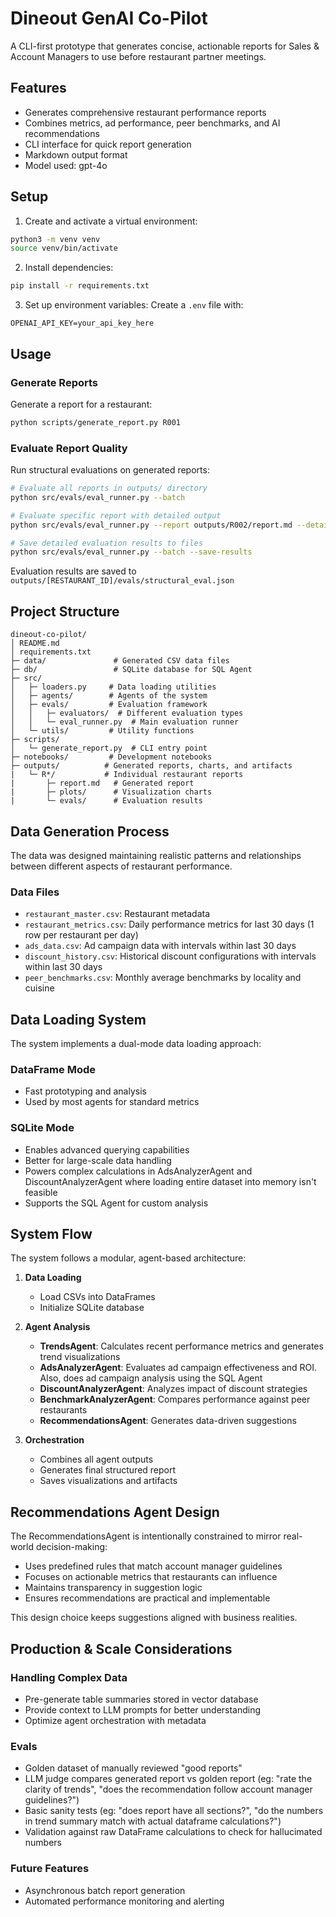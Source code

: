 # Dineout GenAI Co-Pilot

A CLI-first prototype that generates concise, actionable reports for Sales & Account Managers to use before restaurant partner meetings.

## Features

- Generates comprehensive restaurant performance reports
- Combines metrics, ad performance, peer benchmarks, and AI recommendations
- CLI interface for quick report generation
- Markdown output format
- Model used: gpt-4o

## Setup

1. Create and activate a virtual environment:
```bash
python3 -m venv venv
source venv/bin/activate
```

2. Install dependencies:
```bash
pip install -r requirements.txt
```

3. Set up environment variables:
Create a `.env` file with:
```
OPENAI_API_KEY=your_api_key_here
```

## Usage

### Generate Reports
Generate a report for a restaurant:
```bash
python scripts/generate_report.py R001
```

### Evaluate Report Quality
Run structural evaluations on generated reports:

```bash
# Evaluate all reports in outputs/ directory
python src/evals/eval_runner.py --batch

# Evaluate specific report with detailed output
python src/evals/eval_runner.py --report outputs/R002/report.md --detailed

# Save detailed evaluation results to files
python src/evals/eval_runner.py --batch --save-results
```

Evaluation results are saved to `outputs/[RESTAURANT_ID]/evals/structural_eval.json`

## Project Structure

```
dineout-co-pilot/
│ README.md
│ requirements.txt
├─ data/               # Generated CSV data files
├─ db/                 # SQLite database for SQL Agent
├─ src/
│   ├─ loaders.py     # Data loading utilities
│   ├─ agents/        # Agents of the system
│   ├─ evals/         # Evaluation framework
│   │   ├─ evaluators/  # Different evaluation types
│   │   └─ eval_runner.py  # Main evaluation runner
│   └─ utils/         # Utility functions
├─ scripts/
│   └─ generate_report.py  # CLI entry point
├─ notebooks/         # Development notebooks
├─ outputs/          # Generated reports, charts, and artifacts
|   └─ R*/           # Individual restaurant reports
|       ├─ report.md   # Generated report
|       ├─ plots/      # Visualization charts
|       └─ evals/      # Evaluation results
```

## Data Generation Process

The data was designed maintaining realistic patterns and relationships between different aspects of restaurant performance.


### Data Files
- `restaurant_master.csv`: Restaurant metadata
- `restaurant_metrics.csv`: Daily performance metrics for last 30 days (1 row per restaurant per day)
- `ads_data.csv`: Ad campaign data with intervals within last 30 days
- `discount_history.csv`: Historical discount configurations with intervals within last 30 days
- `peer_benchmarks.csv`: Monthly average benchmarks by locality and cuisine


## Data Loading System

The system implements a dual-mode data loading approach:

### DataFrame Mode
- Fast prototyping and analysis
- Used by most agents for standard metrics

### SQLite Mode
- Enables advanced querying capabilities
- Better for large-scale data handling
- Powers complex calculations in AdsAnalyzerAgent and DiscountAnalyzerAgent where loading entire dataset into memory isn't feasible
- Supports the SQL Agent for custom analysis

## System Flow

The system follows a modular, agent-based architecture:

1. **Data Loading**
   - Load CSVs into DataFrames
   - Initialize SQLite database

2. **Agent Analysis**
   - **TrendsAgent**: Calculates recent performance metrics and generates trend visualizations
   - **AdsAnalyzerAgent**: Evaluates ad campaign effectiveness and ROI. Also, does ad campaign analysis using the SQL Agent
   - **DiscountAnalyzerAgent**: Analyzes impact of discount strategies
   - **BenchmarkAnalyzerAgent**: Compares performance against peer restaurants
   - **RecommendationsAgent**: Generates data-driven suggestions

3. **Orchestration**
   - Combines all agent outputs
   - Generates final structured report
   - Saves visualizations and artifacts

## Recommendations Agent Design

The RecommendationsAgent is intentionally constrained to mirror real-world decision-making:

- Uses predefined rules that match account manager guidelines
- Focuses on actionable metrics that restaurants can influence
- Maintains transparency in suggestion logic
- Ensures recommendations are practical and implementable

This design choice keeps suggestions aligned with business realities.

## Production & Scale Considerations

### Handling Complex Data
- Pre-generate table summaries stored in vector database
- Provide context to LLM prompts for better understanding
- Optimize agent orchestration with metadata

### Evals
- Golden dataset of manually reviewed "good reports"
- LLM judge compares generated report vs golden report (eg: "rate the clarity of trends", "does the recommendation follow account manager guidelines?")
- Basic sanity tests (eg: "does report have all sections?", "do the numbers in trend summary match with actual dataframe calculations?")
- Validation against raw DataFrame calculations to check for hallucimated numbers

### Future Features
- Asynchronous batch report generation
- Automated performance monitoring and alerting

